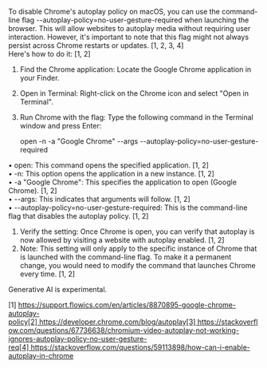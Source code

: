 To disable Chrome's autoplay policy on macOS, you can use the command-line flag --autoplay-policy=no-user-gesture-required when launching the browser. This will allow websites to autoplay media without requiring user interaction. However, it's important to note that this flag might not always persist across Chrome restarts or updates. [1, 2, 3, 4]  
Here's how to do it: [1, 2]  

1. Find the Chrome application: Locate the Google Chrome application in your Finder. 
2. Open in Terminal: Right-click on the Chrome icon and select "Open in Terminal". 
3. Run Chrome with the flag: Type the following command in the Terminal window and press Enter: 

    open -n -a "Google Chrome" --args --autoplay-policy=no-user-gesture-required

• open: This command opens the specified application. [1, 2]  
• -n: This option opens the application in a new instance. [1, 2]  
• -a "Google Chrome": This specifies the application to open (Google Chrome). [1, 2]  
• --args: This indicates that arguments will follow. [1, 2]  
• --autoplay-policy=no-user-gesture-required: This is the command-line flag that disables the autoplay policy. [1, 2]  

1. Verify the setting: Once Chrome is open, you can verify that autoplay is now allowed by visiting a website with autoplay enabled. [1, 2]  
2. Note: This setting will only apply to the specific instance of Chrome that is launched with the command-line flag. To make it a permanent change, you would need to modify the command that launches Chrome every time. [1, 2]  

Generative AI is experimental.

[1] https://support.flowics.com/en/articles/8870895-google-chrome-autoplay-policy[2] https://developer.chrome.com/blog/autoplay[3] https://stackoverflow.com/questions/67736638/chromium-video-autoplay-not-working-ignores-autoplay-policy-no-user-gesture-req[4] https://stackoverflow.com/questions/59113898/how-can-i-enable-autoplay-in-chrome
